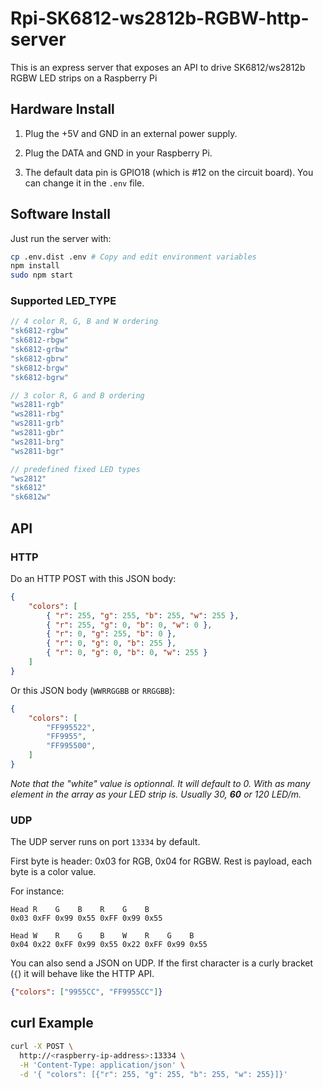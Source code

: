 # Rpi-SK6812-ws2812b-RGBW-http-server

This is an express server that exposes an API to drive SK6812/ws2812b RGBW LED strips on a Raspberry Pi

## Hardware Install

1. Plug the +5V and GND in an external power supply.

2. Plug the DATA and GND in your Raspberry Pi.

3. The default data pin is GPIO18 (which is #12 on the circuit board). You can change it in the `.env` file.

## Software Install

Just run the server with:

```sh
cp .env.dist .env # Copy and edit environment variables
npm install
sudo npm start
```

### Supported LED_TYPE

```js
// 4 color R, G, B and W ordering
"sk6812-rgbw"
"sk6812-rbgw"
"sk6812-grbw"
"sk6812-gbrw"
"sk6812-brgw"
"sk6812-bgrw"

// 3 color R, G and B ordering
"ws2811-rgb"
"ws2811-rbg"
"ws2811-grb"
"ws2811-gbr"
"ws2811-brg"
"ws2811-bgr"

// predefined fixed LED types
"ws2812"
"sk6812"
"sk6812w"
```

## API

### HTTP

Do an HTTP POST with this JSON body:

```json
{
    "colors": [
        { "r": 255, "g": 255, "b": 255, "w": 255 },
        { "r": 255, "g": 0, "b": 0, "w": 0 },
        { "r": 0, "g": 255, "b": 0 },
        { "r": 0, "g": 0, "b": 255 },
        { "r": 0, "g": 0, "b": 0, "w": 255 }
    ]
}
```

Or this JSON body (`WWRRGGBB` or `RRGGBB`):

```json
{
    "colors": [
        "FF995522",
        "FF9955",
        "FF995500",
    ]
}
```

_Note that the "white" value is optionnal. It will default to 0._
_With as many element in the array as your LED strip is. Usually 30, **60** or 120 LED/m._

### UDP

The UDP server runs on port `13334` by default.

First byte is header: 0x03 for RGB, 0x04 for RGBW. Rest is payload, each byte is a color value.

For instance:

```
Head R    G    B    R    G    B   
0x03 0xFF 0x99 0x55 0xFF 0x99 0x55
```

```
Head W    R    G    B    W    R    G    B   
0x04 0x22 0xFF 0x99 0x55 0x22 0xFF 0x99 0x55
```

You can also send a JSON on UDP.
If the first character is a curly bracket (`{`) it will behave like the HTTP API.

```json
{"colors": ["9955CC", "FF9955CC"]}
```

## curl Example

```sh
curl -X POST \
  http://<raspberry-ip-address>:13334 \
  -H 'Content-Type: application/json' \
  -d '{ "colors": [{"r": 255, "g": 255, "b": 255, "w": 255}]}'
```
